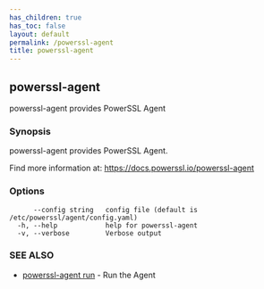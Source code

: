 ```yaml
---
has_children: true
has_toc: false
layout: default
permalink: /powerssl-agent
title: powerssl-agent
---
```

## powerssl-agent

powerssl-agent provides PowerSSL Agent

### Synopsis

powerssl-agent provides PowerSSL Agent.

Find more information at: https://docs.powerssl.io/powerssl-agent

### Options

```
      --config string   config file (default is /etc/powerssl/agent/config.yaml)
  -h, --help            help for powerssl-agent
  -v, --verbose         Verbose output
```

### SEE ALSO

* [powerssl-agent run](/powerssl-agent/run)	 - Run the Agent
